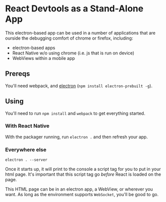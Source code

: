 # React Devtools as a Stand-Alone App

This electron-based app can be used in a number of applications that are ourside the debugging comfort of chrome or firefox, including:

- electron-based apps
- React Native w/o using chrome (i.e. js that is run on device)
- WebViews within a mobile app

## Prereqs

You'll need webpack, and [electron](http://electron.atom.io/#get-started) (`npm install electron-prebuilt -g`).

## Using
You'll need to run `npm install` and `webpack` to get everything started.

### With React Native

With the packager running, run `electron .` and then refresh your app.

### Everywhere else

```
electron . --server
```

Once it starts up, it will print to the console a script tag for you to put in your html page. It's important that this script tag go *before* React is loaded on the page.

This HTML page can be in an electron app, a WebView, or wherever you want. As long as the environment supports `WebSocket`, you'll be good to go.
